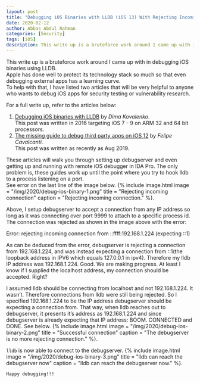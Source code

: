 ```yaml
---
layout: post
title: "Debugging iOS Binaries with LLDB (iOS 13) With Rejecting Incoming Connection Error"
date: 2020-02-12
author: Abbas Abdul Rahman
categories: [Security]
tags: [iOS]
description: This write up is a bruteforce work around I came up with in debugging iOS binaries using LLDB. 
---
```


This write up is a bruteforce work around I came up with in debugging iOS binaries using LLDB.  
Apple has done well to protect its technology stack so much so that even debugging external apps has a learning curve.  
To help with that, I have listed two articles that will be very helpful to anyone who wants to debug iOS apps for security testing or vulnerability research.

<!--more-->
[dima kovalenko]: https://kov4l3nko.github.io/blog/2016-04-27-debugging-ios-binaries-with-lldb/#run-a-binary-under-lldb
[felipe cavalcanti]: https://medium.com/@felipejfc/the-ultimate-guide-for-live-debugging-apps-on-jailbroken-ios-12-4c5b48adf2fb

For a full write up, refer to the articles below:

1. [Debugging iOS binaries with LLDB][dima kovalenko] by *Dima Kovalenko*.  
This post was written in 2016 targeting iOS 7 - 9 on ARM 32 and 64 bit processors.
2. [The missing guide to debug third party apps on iOS 12][felipe cavalcanti] by *Felipe Cavalcanti*.  
This post was written as recently as Aug 2019.

These articles will walk you through setting up debugserver and even getting up and running with  remote iOS debugger in IDA Pro.
The only problem is, these guides work up until the point where you try to hook lldb to a process listening on a port.  
See error on the last line of the image below.
{% include image.html
           image = "/img/2020/debug-ios-binary-1.png"
           title =
"Rejecting incoming connection"
           caption =
"Rejecting incoming connection."
%}. 
  
Above, I setup debugserver to accept a connection from any IP address so long as it was connecting over port 9999 to attach to a specific process id. The connection was rejected as shown in the image above with the error:

Error: rejecting incoming connection from ::ffff:192.168.1.224 (expecting ::1)

As can be deduced from the error, debugserver is rejecting a connection from 192.168.1.224, and was instead expecting a connection from ::1(the loopback address in IPV6 which equals 127.0.0.1 in ipv4). Therefore my lldb IP address was 192.168.1.224. Good.
We are making progress. At least I know if I supplied the localhost address, my connection should be accepted. Right?

I assumed lldb should be connecting from localhost and not 192.168.1.224. It wasn’t. Therefore connections from lldb were still being rejected. So I specified 192.168.1.224 to be the IP address debugserver should be expecting a connection from. That way, when lldb reaches out to debugserver, it presents it’s address as 192.168.1.224 and since debugserver is already expecting that IP address: BOOM. CONNECTED and DONE. See below.
{% include image.html
           image = "/img/2020/debug-ios-binary-2.png"
           title =
"Successful connection"
           caption =
"The debugserver is no more rejecting connection."
%}. 

`lldb` is now able to connect to the debugserver.
{% include image.html
           image = "/img/2020/debug-ios-binary-3.png"
           title =
"lldb can reach the debugserver now"
           caption =
"lldb can reach the debugserver now."
%}. 

`Happy debugging!!!`
